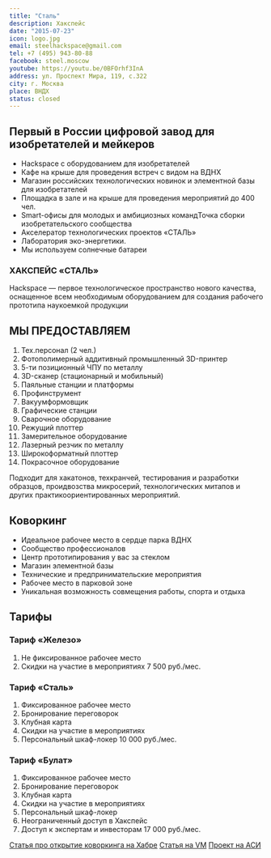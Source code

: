 ```yaml
---
title: "Сталь"
description: Хакспейс
date: "2015-07-23"
icon: logo.jpg
email: steelhackspace@gmail.com
tel: +7 (495) 943-80-88
facebook: steel.moscow
youtube: https://youtu.be/0BFOrhf3InA
address: ул. Проспект Мира, 119, с.322
city: г. Москва
place: ВНДХ
status: closed
---
```


## Первый в России цифровой завод для изобретателей и мейкеров

- Hackspace с оборудованием для изобретателей
- Кафе на крыше для проведения встреч с видом на ВДНХ
- Магазин российских технологических новинок и элементной базы для изобретателей
- Площадка в зале и на крыше для проведения мероприятий до 400 чел.
- Smart-офисы для молодых и амбициозных командТочка сборки изобретательского сообщества
- Акселератор технологических проектов «СТАЛЬ»
- Лаборатория эко-энергетики.
- Мы используем солнечные батареи

### ХАКСПЕЙС «СТАЛЬ»

Hackspace — первое технологическое пространство нового качества, оснащенное всем необходимым оборудованием для создания рабочего прототипа наукоемкой продукции

## МЫ ПРЕДОСТАВЛЯЕМ

1. Тех.персонал (2 чел.)
2. Фотополимерный аддитивный промышленный 3D-принтер
3. 5-ти позиционный ЧПУ по металлу
4. 3D-сканер (стационарный и мобильный)
5. Паяльные станции и платформы
6. Профинструмент
7. Вакуумформовщик
8. Графические станции
9. Сварочное оборудование
10. Режущий плоттер
11. Замерительное оборудование
12. Лазерный резчик по металлу
13. Широкоформатный плоттер
14. Покрасочное оборудование

Подходит для хакатонов, техкранчей, тестирования и разработки образцов, проидвозства микросерий, технологических митапов и других практикоориентированных мероприятий.

## Коворкинг

- Идеальное рабочее место в сердце парка ВДНХ
- Сообщество профессионалов
- Центр прототипирования у вас за стеклом
- Магазин элементной базы
- Технические и предпринимательские мероприятия
- Рабочее место в парковой зоне
- Уникальная возможность совмещения работы, спорта и отдыха

## Тарифы

### Тариф «Железо»

1. Не фиксированное рабочее место
2. Скидки на участие в мероприятиях
   7 500 руб./мес.

### Тариф «Сталь»

1. Фиксированное рабочее место
2. Бронирование переговорок
3. Клубная карта
4. Скидки на участие в мероприятиях
5. Персональный шкаф-локер
   10 000 руб./мес.

### Тариф «Булат»

1. Фиксированное рабочее место
2. Бронирование переговорок
3. Клубная карта
4. Скидки на участие в мероприятиях
5. Персональный шкаф-локер
6. Неограниченный доступ в Хакспейс
7. Доступ к экспертам и инвесторам
   17 000 руб./мес.

[Статья про открытие коворкинга на Хабре](https://habr.com/ru/post/365875/)
[Статья на VM](https://vm.ru/technology/676542-na-vdnh-otkrylsya-pervyj-tehnologicheskij-kovorking-v-moskve)
[Проект на АСИ](https://old.asi.ru/projects/10284/)
